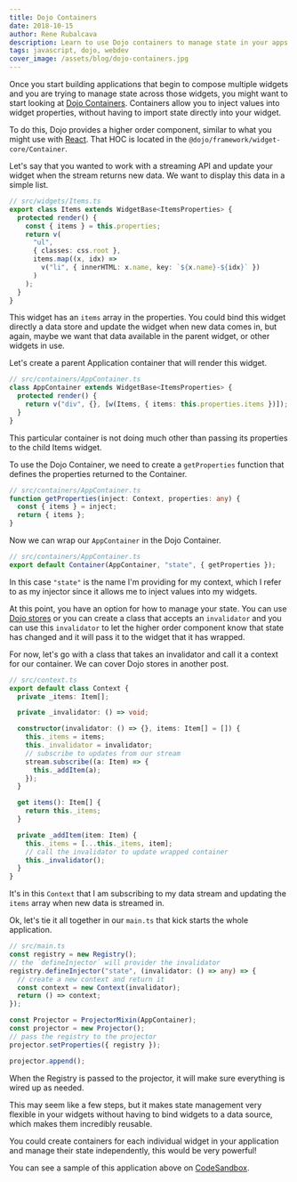 ```yaml
---
title: Dojo Containers
date: 2018-10-15
author: Rene Rubalcava
description: Learn to use Dojo containers to manage state in your apps!
tags: javascript, dojo, webdev
cover_image: /assets/blog/dojo-containers.jpg
---
```


Once you start building applications that begin to compose multiple widgets and you are trying to manage state across those widgets, you might want to start looking at [Dojo Containers](https://github.com/dojo/framework/blob/master/src/widget-core/README.md#containers--injectors). Containers allow you to inject values into widget properties, without having to import state directly into your widget.

To do this, Dojo provides a higher order component, similar to what you might use with [React](https://reactjs.org/docs/higher-order-components.html). That HOC is located in the `@dojo/framework/widget-core/Container`.

Let's say that you wanted to work with a streaming API and update your widget when the stream returns new data. We want to display this data in a simple list.

```ts
// src/widgets/Items.ts
export class Items extends WidgetBase<ItemsProperties> {
  protected render() {
    const { items } = this.properties;
    return v(
      "ul",
      { classes: css.root },
      items.map((x, idx) =>
        v("li", { innerHTML: x.name, key: `${x.name}-${idx}` })
      )
    );
  }
}
```

This widget has an `items` array in the properties. You could bind this widget directly a data store and update the widget when new data comes in, but again, maybe we want that data available in the parent widget, or other widgets in use.

Let's create a parent Application container that will render this widget.

```ts
// src/containers/AppContainer.ts
class AppContainer extends WidgetBase<ItemsProperties> {
  protected render() {
    return v("div", {}, [w(Items, { items: this.properties.items })]);
  }
}
```

This particular container is not doing much other than passing its properties to the child Items widget.

To use the Dojo Container, we need to create a `getProperties` function that defines the properties returned to the Container.

```ts
// src/containers/AppContainer.ts
function getProperties(inject: Context, properties: any) {
  const { items } = inject;
  return { items };
}
```

Now we can wrap our `AppContainer` in the Dojo Container.

```ts
// src/containers/AppContainer.ts
export default Container(AppContainer, "state", { getProperties });
```

In this case `"state"` is the name I'm providing for my context, which I refer to as my injector since it allows me to inject values into my widgets.

At this point, you have an option for how to manage your state. You can use [Dojo stores](https://github.com/dojo/framework/tree/master/src/stores) or you can create a class that accepts an `invalidator` and you can use this `invalidator` to let the higher order component know that state has changed and it will pass it to the widget that it has wrapped.

For now, let's go with a class that takes an invalidator and call it a context for our container. We can cover Dojo stores in another post.

```ts
// src/context.ts
export default class Context {
  private _items: Item[];

  private _invalidator: () => void;

  constructor(invalidator: () => {}, items: Item[] = []) {
    this._items = items;
    this._invalidator = invalidator;
    // subscribe to updates from our stream
    stream.subscribe((a: Item) => {
      this._addItem(a);
    });
  }

  get items(): Item[] {
    return this._items;
  }

  private _addItem(item: Item) {
    this._items = [...this._items, item];
    // call the invalidator to update wrapped container
    this._invalidator();
  }
}
```

It's in this `Context` that I am subscribing to my data stream and updating the `items` array when new data is streamed in.

Ok, let's tie it all together in our `main.ts` that kick starts the whole application.

```ts
// src/main.ts
const registry = new Registry();
// the `defineInjector` will provider the invalidator
registry.defineInjector("state", (invalidator: () => any) => {
  // create a new context and return it
  const context = new Context(invalidator);
  return () => context;
});

const Projector = ProjectorMixin(AppContainer);
const projector = new Projector();
// pass the registry to the projector
projector.setProperties({ registry });

projector.append();
```

When the Registry is passed to the projector, it will make sure everything is wired up as needed.

This may seem like a few steps, but it makes state management very flexible in your widgets without having to bind widgets to a data source, which makes them incredibly reusable.

You could create containers for each individual widget in your application and manage their state independently, this would be very powerful!

You can see a sample of this application above on [CodeSandbox](https://codesandbox.io/embed/j31zl4mwvy).

